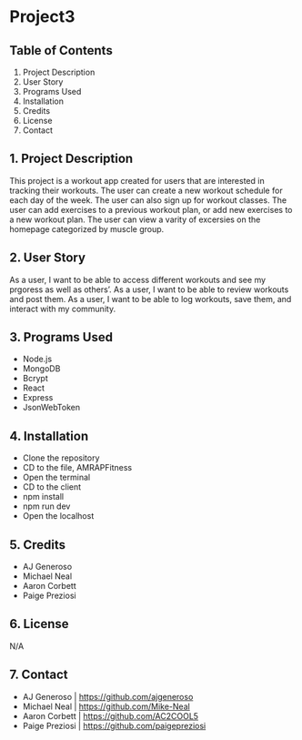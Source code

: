 # Project3

## Table of Contents
1. Project Description
2. User Story
3. Programs Used
4. Installation
5. Credits
6. License
7. Contact

## 1. Project Description
This project is a workout app created for users that are interested in tracking their workouts. The user can create a new workout schedule for each day of the week. The user can also sign up for workout classes. The user can add exercises to a previous workout plan, or add new exercises to a new workout plan. The user can view a varity of excersies on the homepage categorized by muscle group. 

## 2. User Story
As a user, I want to be able to access different workouts and see my prgoress as well as others’.
As a user, I want to be able to review workouts and post them.
As a user, I want to be able to log workouts, save them, and interact with my community.


## 3. Programs Used
- Node.js
- MongoDB
- Bcrypt
- React
- Express
- JsonWebToken

## 4. Installation
- Clone the repository 
- CD to the file, AMRAPFitness
- Open the terminal
- CD to the client
- npm install
- npm run dev
- Open the localhost

## 5. Credits
- AJ Generoso
- Michael Neal
- Aaron Corbett 
- Paige Preziosi

## 6. License

N/A

## 7. Contact
- AJ Generoso | https://github.com/ajgeneroso
- Michael Neal | https://github.com/Mike-Neal 
- Aaron Corbett | https://github.com/AC2COOL5 
- Paige Preziosi | https://github.com/paigepreziosi 


